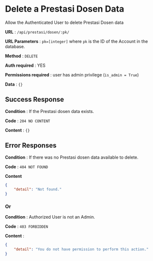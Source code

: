 # Delete a Prestasi Dosen Data

Allow the Authenticated User to delete Prestasi Dosen data

**URL** : `/api/prestasi/dosen/:pk/`

**URL Parameters** : `pk=[integer]` where `pk` is the ID of the Account in the
database.

**Method** : `DELETE`

**Auth required** : YES

**Permissions required** : user has admin privilege (`is_admin = True`)

**Data** : `{}`

## Success Response

**Condition** : If the Prestasi dosen data exists.

**Code** : `204 NO CONTENT`

**Content** : `{}`

## Error Responses

**Condition** : If there was no Prestasi dosen data available to delete.

**Code** : `404 NOT FOUND`

**Content**
```json
{
    "detail": "Not found."
}
```

### Or

**Condition** : Authorized User is not an Admin.

**Code** : `403 FORBIDDEN`

**Content** : 
```json
{
    "detail": "You do not have permission to perform this action."
}
```